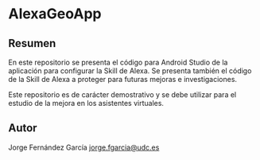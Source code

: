 # AlexaGeoApp

## Resumen
En este repositorio se presenta el código para Android Studio de la aplicación para configurar la Skill de Alexa.
Se presenta también el código de la Skill de Alexa a proteger para futuras mejoras e investigaciones.

Este repositorio es de carácter demostrativo y se debe utilizar para el estudio de la mejora en los asistentes virtuales.


## Autor

Jorge Fernández García
jorge.fgarcia@udc.es




